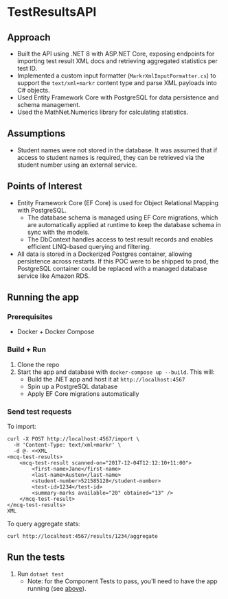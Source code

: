 # TestResultsAPI

## Approach

- Built the API using .NET 8 with ASP.NET Core, exposing endpoints for importing test result XML docs and retrieving aggregated statistics per test ID.
- Implemented a custom input formatter (`MarkrXmlInputFormatter.cs`) to support the `text/xml+markr` content type and parse XML payloads into C# objects.
- Used Entity Framework Core with PostgreSQL for data persistence and schema management.
- Used the MathNet.Numerics library for calculating statistics.

## Assumptions

- Student names were not stored in the database. It was assumed that if access to student names is required, they can be retrieved via the student number using an external service.

## Points of Interest

- Entity Framework Core (EF Core) is used for Object Relational Mapping with PostgreSQL.
  - The database schema is managed using EF Core migrations, which are automatically applied at runtime to keep the database schema in sync with the models.
  - The DbContext handles access to test result records and enables efficient LINQ-based querying and filtering.
- All data is stored in a Dockerized Postgres container, allowing persistence across restarts. If this POC were to be shipped to prod, the PostgreSQL container could be replaced with a managed database service like Amazon RDS.

## Running the app

### Prerequisites
- Docker + Docker Compose

### Build + Run

1. Clone the repo
2. Start the app and database with `docker-compose up --build`. This will:
   - Build the .NET app and host it at `http://localhost:4567`
   - Spin up a PostgreSQL database 
   - Apply EF Core migrations automatically

### Send test requests

To import:
```
curl -X POST http://localhost:4567/import \
  -H 'Content-Type: text/xml+markr' \
  -d @- <<XML
<mcq-test-results>
    <mcq-test-result scanned-on="2017-12-04T12:12:10+11:00">
        <first-name>Jane</first-name>
        <last-name>Austen</last-name>
        <student-number>521585128</student-number>
        <test-id>1234</test-id>
        <summary-marks available="20" obtained="13" />
    </mcq-test-result>
</mcq-test-results>
XML
```
To query aggregate stats:

```
curl http://localhost:4567/results/1234/aggregate
```

## Run the tests

1. Run `dotnet test`
   - Note: for the Component Tests to pass, you'll need to have the app running (see [above](#build--run)).